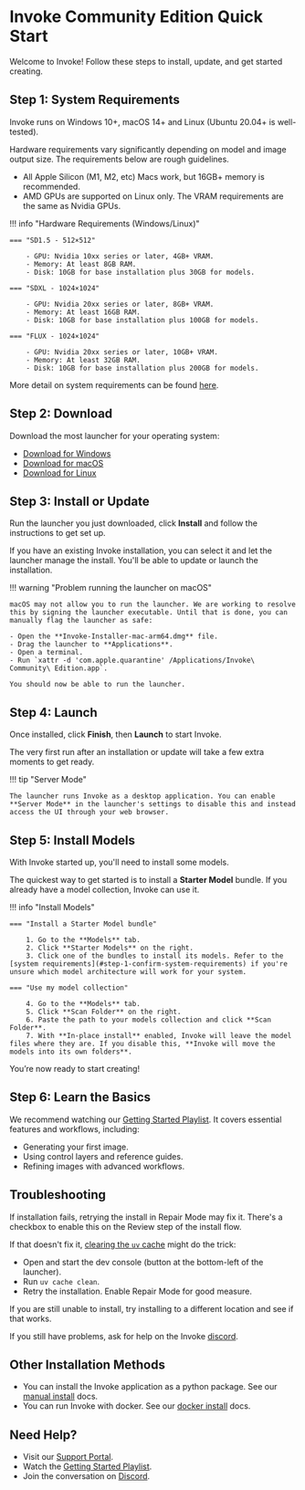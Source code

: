 # Invoke Community Edition Quick Start

Welcome to Invoke! Follow these steps to install, update, and get started creating.

## Step 1: System Requirements

Invoke runs on Windows 10+, macOS 14+ and Linux (Ubuntu 20.04+ is well-tested).

Hardware requirements vary significantly depending on model and image output size. The requirements below are rough guidelines.

- All Apple Silicon (M1, M2, etc) Macs work, but 16GB+ memory is recommended.
- AMD GPUs are supported on Linux only. The VRAM requirements are the same as Nvidia GPUs.

!!! info "Hardware Requirements (Windows/Linux)"

    === "SD1.5 - 512×512"

        - GPU: Nvidia 10xx series or later, 4GB+ VRAM.
        - Memory: At least 8GB RAM.
        - Disk: 10GB for base installation plus 30GB for models.

    === "SDXL - 1024×1024"

        - GPU: Nvidia 20xx series or later, 8GB+ VRAM.
        - Memory: At least 16GB RAM.
        - Disk: 10GB for base installation plus 100GB for models.

    === "FLUX - 1024×1024"

        - GPU: Nvidia 20xx series or later, 10GB+ VRAM.
        - Memory: At least 32GB RAM.
        - Disk: 10GB for base installation plus 200GB for models.

More detail on system requirements can be found [here](./requirements.md).

## Step 2: Download

Download the most launcher for your operating system:

- [Download for Windows](https://download.invoke.ai/Invoke%20Community%20Edition.exe)
- [Download for macOS](https://download.invoke.ai/Invoke%20Community%20Edition.dmg)
- [Download for Linux](https://download.invoke.ai/Invoke%20Community%20Edition.AppImage)

## Step 3: Install or Update

Run the launcher you just downloaded, click **Install** and follow the instructions to get set up.

If you have an existing Invoke installation, you can select it and let the launcher manage the install. You'll be able to update or launch the installation.

!!! warning "Problem running the launcher on macOS"

    macOS may not allow you to run the launcher. We are working to resolve this by signing the launcher executable. Until that is done, you can manually flag the launcher as safe:

    - Open the **Invoke-Installer-mac-arm64.dmg** file.
    - Drag the launcher to **Applications**.
    - Open a terminal.
    - Run `xattr -d 'com.apple.quarantine' /Applications/Invoke\ Community\ Edition.app`.

    You should now be able to run the launcher.

## Step 4: Launch

Once installed, click **Finish**, then **Launch** to start Invoke.

The very first run after an installation or update will take a few extra moments to get ready.

!!! tip "Server Mode"

    The launcher runs Invoke as a desktop application. You can enable **Server Mode** in the launcher's settings to disable this and instead access the UI through your web browser.

## Step 5: Install Models

With Invoke started up, you'll need to install some models.

The quickest way to get started is to install a **Starter Model** bundle. If you already have a model collection, Invoke can use it.

!!! info "Install Models"

    === "Install a Starter Model bundle"

        1. Go to the **Models** tab.
        2. Click **Starter Models** on the right.
        3. Click one of the bundles to install its models. Refer to the [system requirements](#step-1-confirm-system-requirements) if you're unsure which model architecture will work for your system.

    === "Use my model collection"

        4. Go to the **Models** tab.
        5. Click **Scan Folder** on the right.
        6. Paste the path to your models collection and click **Scan Folder**.
        7. With **In-place install** enabled, Invoke will leave the model files where they are. If you disable this, **Invoke will move the models into its own folders**.

You’re now ready to start creating!

## Step 6: Learn the Basics

We recommend watching our [Getting Started Playlist](https://www.youtube.com/playlist?list=PLvWK1Kc8iXGrQy8r9TYg6QdUuJ5MMx-ZO). It covers essential features and workflows, including:

- Generating your first image.
- Using control layers and reference guides.
- Refining images with advanced workflows.

## Troubleshooting

If installation fails, retrying the install in Repair Mode may fix it. There's a checkbox to enable this on the Review step of the install flow.

If that doesn't fix it, [clearing the `uv` cache](https://docs.astral.sh/uv/reference/cli/#uv-cache-clean) might do the trick:

- Open and start the dev console (button at the bottom-left of the launcher).
- Run `uv cache clean`.
- Retry the installation. Enable Repair Mode for good measure.

If you are still unable to install, try installing to a different location and see if that works.

If you still have problems, ask for help on the Invoke [discord](https://discord.gg/ZmtBAhwWhy).

## Other Installation Methods

- You can install the Invoke application as a python package. See our [manual install](./manual.md) docs.
- You can run Invoke with docker. See our [docker install](./docker.md) docs.

## Need Help?

- Visit our [Support Portal](https://support.invoke.ai).
- Watch the [Getting Started Playlist](https://www.youtube.com/playlist?list=PLvWK1Kc8iXGrQy8r9TYg6QdUuJ5MMx-ZO).
- Join the conversation on [Discord][discord link].

[discord link]: https://discord.gg/ZmtBAhwWhy
